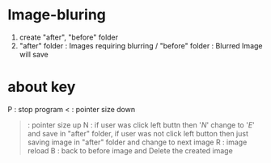 # Image-bluring

1. create "after", "before" folder
2. "after" folder : Images requiring blurring  / "before" folder : Blurred Image will save


# about key
P : stop program
< : pointer size down
> : pointer size up
N : if user was click left buttn then '_N_' change to '_E_' and save in "after" folder, if user was not click left button then just saving image in "after" folder and change to next image
R : image reload
B : back to before image and Delete the created image

